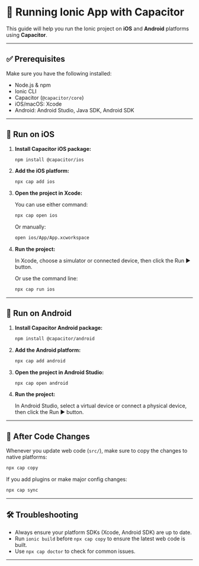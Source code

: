 
# 📱 Running Ionic App with Capacitor

This guide will help you run the Ionic project on **iOS** and **Android** platforms using **Capacitor**.

---

## ✅ Prerequisites

Make sure you have the following installed:

- Node.js & npm  
- Ionic CLI  
- Capacitor (`@capacitor/core`)  
- iOS/macOS: Xcode  
- Android: Android Studio, Java SDK, Android SDK  

---

## 🍏 Run on iOS

1. **Install Capacitor iOS package:**

   ```bash
   npm install @capacitor/ios
   ```

2. **Add the iOS platform:**

   ```bash
   npx cap add ios
   ```

3. **Open the project in Xcode:**

   You can use either command:

   ```bash
   npx cap open ios
   ```

   Or manually:

   ```bash
   open ios/App/App.xcworkspace
   ```

4. **Run the project:**

   In Xcode, choose a simulator or connected device, then click the Run ▶️ button.

   Or use the command line:

   ```bash
   npx cap run ios
   ```

---

## 🤖 Run on Android

1. **Install Capacitor Android package:**

   ```bash
   npm install @capacitor/android
   ```

2. **Add the Android platform:**

   ```bash
   npx cap add android
   ```

3. **Open the project in Android Studio:**

   ```bash
   npx cap open android
   ```

4. **Run the project:**

   In Android Studio, select a virtual device or connect a physical device, then click the Run ▶️ button.

---

## 🔁 After Code Changes

Whenever you update web code (`src/`), make sure to copy the changes to native platforms:

```bash
npx cap copy
```

If you add plugins or make major config changes:

```bash
npx cap sync
```

---

## 🛠️ Troubleshooting

- Always ensure your platform SDKs (Xcode, Android SDK) are up to date.
- Run `ionic build` before `npx cap copy` to ensure the latest web code is built.
- Use `npx cap doctor` to check for common issues.

---
